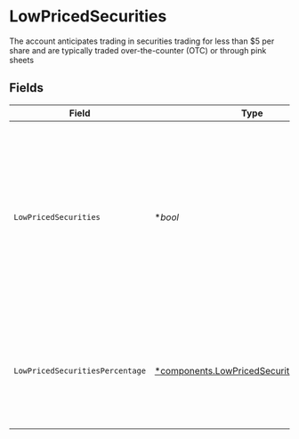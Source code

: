 # LowPricedSecurities

The account anticipates trading in securities trading for less than $5 per share and are typically traded over-the-counter (OTC) or through pink sheets


## Fields

| Field                                                                                                                                                   | Type                                                                                                                                                    | Required                                                                                                                                                | Description                                                                                                                                             | Example                                                                                                                                                 |
| ------------------------------------------------------------------------------------------------------------------------------------------------------- | ------------------------------------------------------------------------------------------------------------------------------------------------------- | ------------------------------------------------------------------------------------------------------------------------------------------------------- | ------------------------------------------------------------------------------------------------------------------------------------------------------- | ------------------------------------------------------------------------------------------------------------------------------------------------------- |
| `LowPricedSecurities`                                                                                                                                   | **bool*                                                                                                                                                 | :heavy_minus_sign:                                                                                                                                      | The account anticipates trading in securities trading for less than $5 per share and are typically traded over-the-counter (OTC) or through pink sheets | true                                                                                                                                                    |
| `LowPricedSecuritiesPercentage`                                                                                                                         | [*components.LowPricedSecuritiesPercentage](../../models/components/lowpricedsecuritiespercentage.md)                                                   | :heavy_minus_sign:                                                                                                                                      | The percentage, by volume, of the account's trades which will involve low priced securities                                                             | 90.2                                                                                                                                                    |